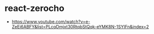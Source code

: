 # react-zerocho

- https://www.youtube.com/watch?v=e-ZeEi6ABFY&list=PLcqDmjxt30RtqbStQqk-eYMK8N-1SYIFn&index=2
